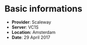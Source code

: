 # Basic informations

* **Provider**: Scaleway
* **Server**: VC1S
* **Location:** Amsterdam
* **Date**: 29 April 2017

